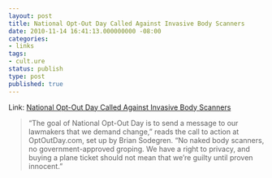 ```yaml
---
layout: post
title: National Opt-Out Day Called Against Invasive Body Scanners
date: 2010-11-14 16:41:13.000000000 -08:00
categories:
- links
tags:
- cult.ure
status: publish
type: post
published: true
---
```

Link: <a href="http://goo.gl/qI4FI">National Opt-Out Day Called Against Invasive Body Scanners</a>
> “The goal of National Opt-Out Day is to send a message to our lawmakers that we demand change,” reads the call to action at OptOutDay.com, set up by Brian Sodegren. “No naked body scanners, no government-approved groping. We have a right to privacy, and buying a plane ticket should not mean that we’re guilty until proven innocent.”
